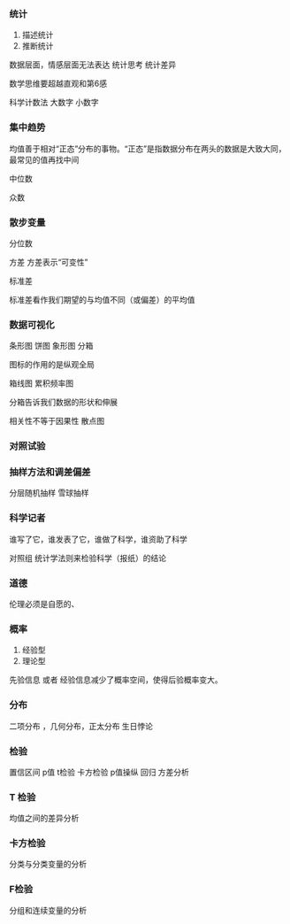### 统计
1. 描述统计
2. 推断统计

数据层面，情感层面无法表达
统计思考 统计差异

数学思维要超越直观和第6感

科学计数法 大数字 小数字

### 集中趋势

均值善于相对“正态”分布的事物。“正态”是指数据分布在两头的数据是大致大同，最常见的值再找中间

中位数 

众数

### 散步变量

分位数

方差 方差表示“可变性”

标准差

标准差看作我们期望的与均值不同（或偏差）的平均值

### 数据可视化
条形图 饼图 象形图 分箱 

图标的作用的是纵观全局

箱线图  累积频率图

分箱告诉我们数据的形状和伸展

相关性不等于因果性 散点图 

### 对照试验


### 抽样方法和调差偏差

分层随机抽样  雪球抽样

### 科学记者
谁写了它，谁发表了它，谁做了科学，谁资助了科学

对照组 统计学法则来检验科学（报纸）的结论

### 道德
伦理必须是自愿的、

### 概率
1. 经验型
2. 理论型

先验信息 或者 经验信息减少了概率空间，使得后验概率变大。    

### 分布
二项分布 ，几何分布，正太分布 生日悖论

### 检验

置信区间 p值 t检验 卡方检验 p值操纵 回归 方差分析 


### T 检验

均值之间的差异分析 

### 卡方检验
分类与分类变量的分析


### F检验

分组和连续变量的分析


